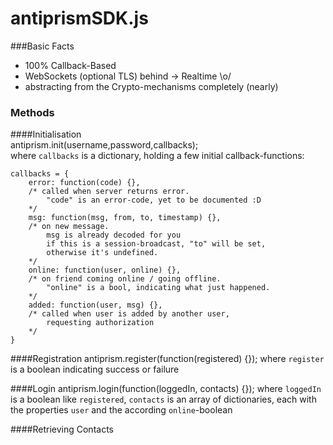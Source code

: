 antiprismSDK.js
=================

###Basic Facts  
 * 100% Callback-Based
 * WebSockets (optional TLS) behind -> Realtime \o/
 * abstracting from the Crypto-mechanisms completely (nearly)

### Methods  

####Initialisation  
    antiprism.init(username,password,callbacks);  
where `callbacks` is a dictionary, holding a few initial callback-functions:

    callbacks = {
        error: function(code) {},
        /* called when server returns error.
            "code" is an error-code, yet to be documented :D
        */
        msg: function(msg, from, to, timestamp) {},
        /* on new message.
            msg is already decoded for you
            if this is a session-broadcast, "to" will be set,
            otherwise it's undefined.
        */
        online: function(user, online) {},
        /* on friend coming online / going offline.
            "online" is a bool, indicating what just happened.
        */
        added: function(user, msg) {},
        /* called when user is added by another user,
            requesting authorization
        */
    }
    
####Registration
    antiprism.register(function(registered) {});
where `register` is a boolean indicating success or failure

####Login
    antiprism.login(function(loggedIn, contacts) {});
where `loggedIn` is a boolean like `registered`,
`contacts` is an array of dictionaries, each with the properties `user` and the according `online`-boolean

####Retrieving Contacts
    
